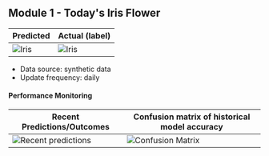 
## Module 1 - Today's Iris Flower 

| Predicted | Actual (label)
|--------|------- 
| ![Iris](https://raw.githubusercontent.com/NembotJules/serverless-ml-course/main/assets/latest_iris.png) | ![Iris](https://raw.githubusercontent.com/NembotJules/serverless-ml-course/main/assets/actual_iris.png) 

 * Data source: synthetic data
 * Update frequency: daily

#### Performance Monitoring 

| Recent Predictions/Outcomes | Confusion matrix of historical model accuracy 
|--------|------- 
| ![Recent predictions](https://raw.githubusercontent.com/NembotJules/serverless-ml-course/main/assets/df_recent.png) | ![Confusion Matrix](https://raw.githubusercontent.com/NembotJules/serverless-ml-course/main/assets/confusion_matrix.png)




